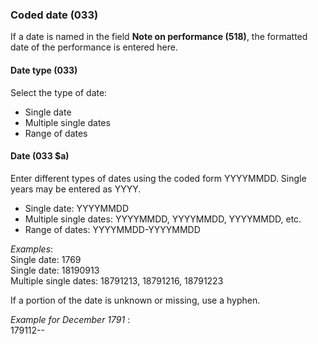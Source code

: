 ### Coded date (033)

If a date is named in the field **Note on performance (518)**, the formatted date of the performance is entered here.

#### Date type (033)

Select the type of date:

- Single date
- Multiple single dates
- Range of dates

#### Date (033 $a)

Enter different types of dates using the coded form YYYYMMDD. Single years may be entered as YYYY.

- Single date: YYYYMMDD
- Multiple single dates: YYYYMMDD, YYYYMMDD, YYYYMMDD, etc.
- Range of dates: YYYYMMDD-YYYYMMDD

_Examples_:  
Single date: 1769  
Single date: 18190913  
Multiple single dates: 18791213, 18791216, 18791223

If a portion of the date is unknown or missing, use a hyphen.

_Example_ _for December 1791_ :   
179112--
